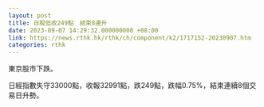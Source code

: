 ```yaml
---
layout: post
title: 日股低收249點　結束8連升
date: 2023-09-07 14:29:32.000000000 +08:00
link: https://news.rthk.hk/rthk/ch/component/k2/1717152-20230907.htm
categories: rthk
---
```


東京股市下跌。

日經指數失守33000點，收報32991點，跌249點，跌幅0.75%，結束連續8個交易日升勢。
